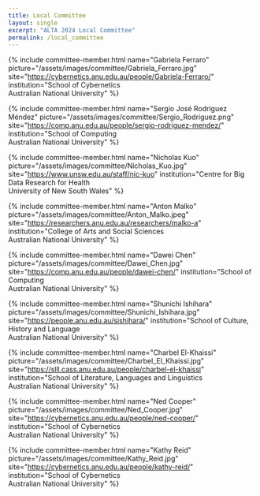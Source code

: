 ```yaml
---
title: Local Committee
layout: single
excerpt: "ALTA 2024 Local Committee"
permalink: /local_committee
---
```


{% include committee-member.html
  name="Gabriela Ferraro"
  picture="/assets/images/committee/Gabriela_Ferraro.jpg"
  site="https://cybernetics.anu.edu.au/people/Gabriela-Ferraro/"
  institution="School of Cybernetics<br>Australian National University"
%}

{% include committee-member.html
  name="Sergio José Rodríguez Méndez"
  picture="/assets/images/committee/Sergio_Rodriguez.png"
  site="https://comp.anu.edu.au/people/sergio-rodriguez-mendez/"
  institution="School of Computing<br>Australian National University"
%}

{% include committee-member.html
  name="Nicholas Kuo"
  picture="/assets/images/committee/Nicholas_Kuo.jpg"
  site="https://www.unsw.edu.au/staff/nic-kuo"
  institution="Centre for Big Data Research for Health<br>University of New South Wales"
%}

{% include committee-member.html
  name="Anton Malko"
  picture="/assets/images/committee/Anton_Malko.jpeg"
  site="https://researchers.anu.edu.au/researchers/malko-a"
  institution="College of Arts and Social Sciences<br>Australian National University"
%}

{% include committee-member.html
  name="Dawei Chen"
  picture="/assets/images/committee/Dawei_Chen.jpg"
  site="https://comp.anu.edu.au/people/dawei-chen/"
  institution="School of Computing<br>Australian National University"
%}

{% include committee-member.html
  name="Shunichi Ishihara"
  picture="/assets/images/committee/Shunichi_Ishihara.jpg"
  site="https://people.anu.edu.au/sishihara/"
  institution="School of Culture, History and Language<br>Australian National University"
%}

{% include committee-member.html
  name="Charbel El-Khaissi"
  picture="/assets/images/committee/Charbel_El_Khaissi.jpg"
  site="https://slll.cass.anu.edu.au/people/charbel-el-khaissi"
  institution="School of Literature, Languages and Linguistics<br>Australian National University"
%}

{% include committee-member.html
  name="Ned Cooper"
  picture="/assets/images/committee/Ned_Cooper.jpg"
  site="https://cybernetics.anu.edu.au/people/ned-cooper/"
  institution="School of Cybernetics<br>Australian National University"
%}

{% include committee-member.html
  name="Kathy Reid"
  picture="/assets/images/committee/Kathy_Reid.jpg"
  site="https://cybernetics.anu.edu.au/people/kathy-reid/"
  institution="School of Cybernetics<br>Australian National University"
%}
